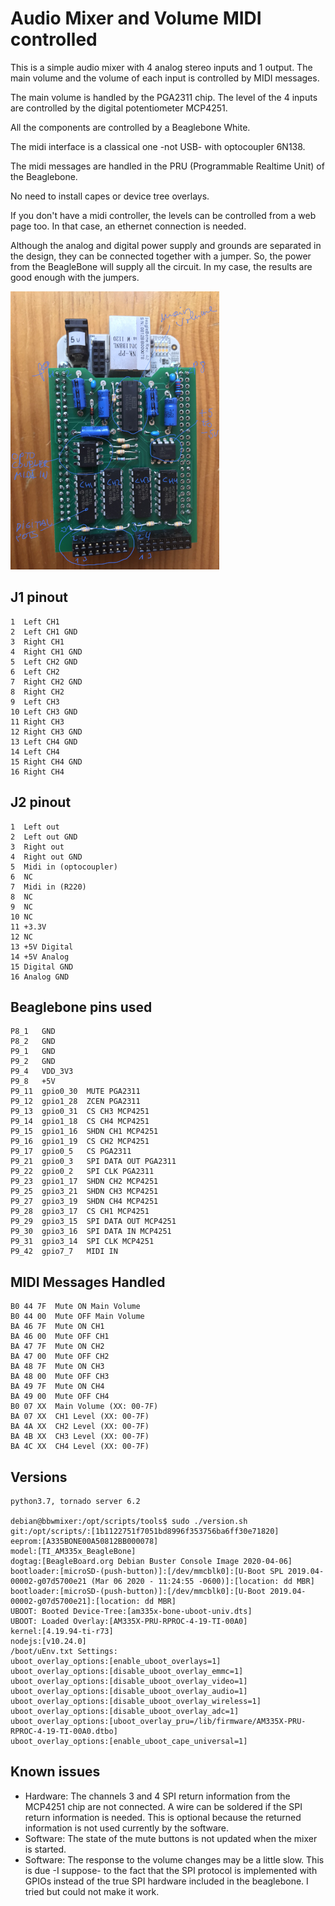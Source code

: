 Audio Mixer and Volume MIDI controlled
======================================

This is a simple audio mixer with 4 analog stereo inputs and 1 output. The main volume 
and the volume of each input is controlled by MIDI messages.

The main volume is handled by the PGA2311 chip. The level of the 4 inputs are controlled by the
digital potentiometer MCP4251.

All the components are controlled by a Beaglebone White.

The midi interface is a classical one -not USB- with optocoupler 6N138.

The midi messages are handled in the PRU (Programmable Realtime Unit) of the Beaglebone.

No need to install capes or device tree overlays.

If you don't have a midi controller, the levels can be controlled from a web page too. In that case, an ethernet connection is needed.

Although the analog and digital power supply and grounds are separated in the design, they can be connected together with a jumper. So, the power from the BeagleBone will supply all the circuit. In my case, the results are good enough with the jumpers.

![photo of mounted board here](MountedPCB_20.png)

J1 pinout
---------

    1  Left CH1
    2  Left CH1 GND  
    3  Right CH1
    4  Right CH1 GND
    5  Left CH2 GND
    6  Left CH2
    7  Right CH2 GND
    8  Right CH2
    9  Left CH3
    10 Left CH3 GND
    11 Right CH3
    12 Right CH3 GND
    13 Left CH4 GND
    14 Left CH4
    15 Right CH4 GND
    16 Right CH4

J2 pinout
---------

    1  Left out
    2  Left out GND
    3  Right out
    4  Right out GND
    5  Midi in (optocoupler)
    6  NC
    7  Midi in (R220)
    8  NC
    9  NC
    10 NC
    11 +3.3V
    12 NC
    13 +5V Digital
    14 +5V Analog
    15 Digital GND
    16 Analog GND

Beaglebone pins used
--------------------

    P8_1   GND
    P8_2   GND
    P9_1   GND
    P9_2   GND
    P9_4   VDD_3V3
    P9_8   +5V
    P9_11  gpio0_30  MUTE PGA2311
    P9_12  gpio1_28  ZCEN PGA2311
    P9_13  gpio0_31  CS CH3 MCP4251
    P9_14  gpio1_18  CS CH4 MCP4251
    P9_15  gpio1_16  SHDN CH1 MCP4251
    P9_16  gpio1_19  CS CH2 MCP4251
    P9_17  gpio0_5   CS PGA2311
    P9_21  gpio0_3   SPI DATA OUT PGA2311
    P9_22  gpio0_2   SPI CLK PGA2311
    P9_23  gpio1_17  SHDN CH2 MCP4251
    P9_25  gpio3_21  SHDN CH3 MCP4251
    P9_27  gpio3_19  SHDN CH4 MCP4251
    P9_28  gpio3_17  CS CH1 MCP4251
    P9_29  gpio3_15  SPI DATA OUT MCP4251
    P9_30  gpio3_16  SPI DATA IN MCP4251
    P9_31  gpio3_14  SPI CLK MCP4251
    P9_42  gpio7_7   MIDI IN

MIDI Messages Handled
---------------------

    B0 44 7F  Mute ON Main Volume
    B0 44 00  Mute OFF Main Volume
    BA 46 7F  Mute ON CH1
    BA 46 00  Mute OFF CH1
    BA 47 7F  Mute ON CH2
    BA 47 00  Mute OFF CH2
    BA 48 7F  Mute ON CH3
    BA 48 00  Mute OFF CH3
    BA 49 7F  Mute ON CH4
    BA 49 00  Mute OFF CH4
    B0 07 XX  Main Volume (XX: 00-7F)
    BA 07 XX  CH1 Level (XX: 00-7F)
    BA 4A XX  CH2 Level (XX: 00-7F)
    BA 4B XX  CH3 Level (XX: 00-7F)
    BA 4C XX  CH4 Level (XX: 00-7F)

Versions
--------
    
    python3.7, tornado server 6.2

    debian@bbwmixer:/opt/scripts/tools$ sudo ./version.sh
    git:/opt/scripts/:[1b1122751f7051bd8996f353756ba6ff30e71820]
    eeprom:[A335BONE00A50812BB000078]
    model:[TI_AM335x_BeagleBone]
    dogtag:[BeagleBoard.org Debian Buster Console Image 2020-04-06]
    bootloader:[microSD-(push-button)]:[/dev/mmcblk0]:[U-Boot SPL 2019.04-00002-g07d5700e21 (Mar 06 2020 - 11:24:55 -0600)]:[location: dd MBR]
    bootloader:[microSD-(push-button)]:[/dev/mmcblk0]:[U-Boot 2019.04-00002-g07d5700e21]:[location: dd MBR]
    UBOOT: Booted Device-Tree:[am335x-bone-uboot-univ.dts]
    UBOOT: Loaded Overlay:[AM335X-PRU-RPROC-4-19-TI-00A0]
    kernel:[4.19.94-ti-r73]
    nodejs:[v10.24.0]
    /boot/uEnv.txt Settings:
    uboot_overlay_options:[enable_uboot_overlays=1]
    uboot_overlay_options:[disable_uboot_overlay_emmc=1]
    uboot_overlay_options:[disable_uboot_overlay_video=1]
    uboot_overlay_options:[disable_uboot_overlay_audio=1]
    uboot_overlay_options:[disable_uboot_overlay_wireless=1]
    uboot_overlay_options:[disable_uboot_overlay_adc=1]
    uboot_overlay_options:[uboot_overlay_pru=/lib/firmware/AM335X-PRU-RPROC-4-19-TI-00A0.dtbo]
    uboot_overlay_options:[enable_uboot_cape_universal=1]

Known issues
------------

- Hardware: The channels 3 and 4 SPI return information from the MCP4251 chip are not connected. A wire can be soldered if the SPI return information is needed. This is optional because the returned information is not used currently by the software.
- Software: The state of the mute buttons is not updated when the mixer is started. 
- Software: The response to the volume changes may be a little slow. This is due -I suppose- to the fact that the SPI protocol is implemented with GPIOs instead of the true SPI hardware included in the beaglebone. I tried but could not make it work.
